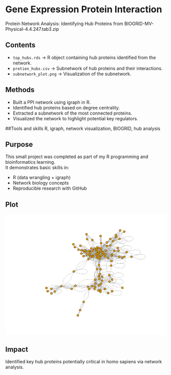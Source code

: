 # Gene Expression Protein Interaction

Protein Network Analysis: Identifying Hub Proteins from BIOGRID-MV-Physical-4.4.247.tab3.zip

## Contents
- `top_hubs.rds` → R object containing hub proteins identified from the network.
- `protien_hubs.csv` → Subnetwork of hub proteins and their interactions.
- `subnetwork_plot.png` → Visualization of the subnetwork.

## Methods
- Built a PPI network using igraph in R.
- Identified hub proteins based on degree centrality.
- Extracted a subnetwork of the most connected proteins.
- Visualized the network to highlight potential key regulators.

##Tools and skills
R, igraph, network visualization, BIOGRID, hub analysis

## Purpose
This small project was completed as part of my R programming and bioinformatics learning.  
It demonstrates basic skills in:
- R (data wrangling + igraph)
- Network biology concepts
- Reproducible research with GitHub

## Plot

![Subnetwork Plot](subnetwork_plot.png)

## Impact

Identified key hub proteins potentially critical in homo sapiens via network analysis.


